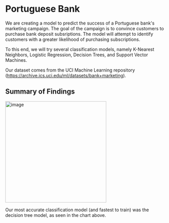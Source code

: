 # Portuguese Bank

We are creating a model to predict the success of a Portuguese bank's marketing campaign. The goal of the campaign is to convince customers to purchase bank deposit subsriptions. The model will attempt to identify customers with a greater likelihood of purchasing subscriptions.

To this end, we will try several classification models, namely K-Nearest Neighbors, Logistic Regression, Decision Trees, and Support Vector Machines. 

Our dataset comes from the UCI Machine Learning repository (https://archive.ics.uci.edu/ml/datasets/bank+marketing). 

## Summary of Findings

<img width="317" alt="image" src="https://github.com/hotpacket/portuguese-bank/assets/136177819/9aec1091-5abc-43a1-bb93-00b8d9b45dea">

Our most accurate classification model (and fastest to train) was the decision tree model, as seen in the chart above.



